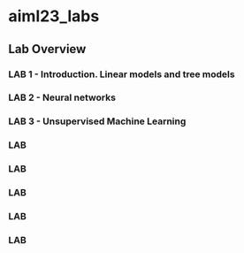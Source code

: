 # aiml23_labs

## Lab Overview

### LAB 1 - Introduction. Linear models and tree models

### LAB 2 - Neural networks

### LAB 3 - Unsupervised Machine Learning 

### LAB
### LAB
### LAB
### LAB
### LAB
